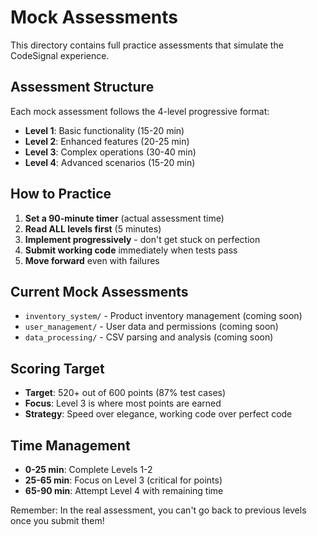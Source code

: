 # Mock Assessments

This directory contains full practice assessments that simulate the CodeSignal experience.

## Assessment Structure
Each mock assessment follows the 4-level progressive format:
- **Level 1**: Basic functionality (15-20 min)
- **Level 2**: Enhanced features (20-25 min) 
- **Level 3**: Complex operations (30-40 min)
- **Level 4**: Advanced scenarios (15-20 min)

## How to Practice
1. **Set a 90-minute timer** (actual assessment time)
2. **Read ALL levels first** (5 minutes)
3. **Implement progressively** - don't get stuck on perfection
4. **Submit working code** immediately when tests pass
5. **Move forward** even with failures

## Current Mock Assessments
- `inventory_system/` - Product inventory management (coming soon)
- `user_management/` - User data and permissions (coming soon)
- `data_processing/` - CSV parsing and analysis (coming soon)

## Scoring Target
- **Target**: 520+ out of 600 points (87% test cases)
- **Focus**: Level 3 is where most points are earned
- **Strategy**: Speed over elegance, working code over perfect code

## Time Management
- **0-25 min**: Complete Levels 1-2
- **25-65 min**: Focus on Level 3 (critical for points)
- **65-90 min**: Attempt Level 4 with remaining time

Remember: In the real assessment, you can't go back to previous levels once you submit them!

